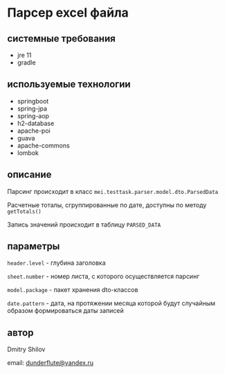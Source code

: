# Парсер excel файла

## системные требования
+ jre 11
+ gradle
## используемые технологии
+ springboot
+ spring-jpa
+ spring-aop
+ h2-database
+ apache-poi
+ guava
+ apache-commons
+ lombok
## описание
Парсинг происходит в класс `mei.testtask.parser.model.dto.ParsedData`

Расчетные тоталы, сгруппированные по дате, доступны по методу `getTotals()`

Запись значений происходит в таблицу `PARSED_DATA`
## параметры
`header.level` - глубина заголовка

`sheet.number` - номер листа, с которого осуществляется парсинг

`model.package` - пакет хранения dto-классов

`date.pattern` - дата, на протяжении месяца которой будут случайным образом формироваться даты записей
## автор
Dmitry Shilov

email: [dunderflute@yandex.ru](mailto:dunderflute@yandex.ru)
